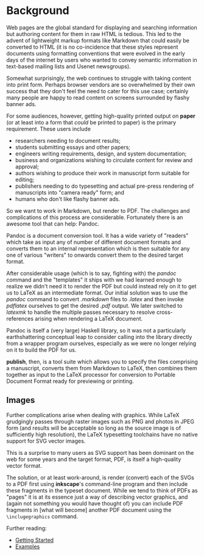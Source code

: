 Background
==========

Web pages are the global standard for displaying and searching information but
authoring content for them in raw HTML is tedious. This led to the advent of
lightweight markup formats like Markdown that could easily be converted to
HTML (it is no co-incidence that these styles represent documents using
formatting conventions that were evolved in the early days of the internet by
users who wanted to convey semantic information in text-based mailing lists
and Usenet newsgroups).

Somewhat surprisingly, the web continues to struggle with taking content into
print form. Perhaps browser vendors are so overwhelmed by their own success
that they don't feel the need to cater for this use case; certainly many
people are happy to read content on screens surrounded by flashy banner ads.

For some audiences, however, getting high-quality printed output on **paper**
(or at least into a form that _could_ be printed to paper) is the primary
requirement. These users include

-   researchers needing to document results;
-   students submitting essays and other papers;
-   engineers writing requirements, design, and system documentation;
-   business and organizations wishing to circulate content for review and
    approval;
-   authors wishing to produce their work in manuscript form suitable for
    editing;
-   publishers needing to do typesetting and actual pre-press rendering of
    manuscripts into "camera ready" form; and
-   humans who don't like flashy banner ads.

So we want to work in Markdown, but render to PDF. The challenges and
complications of this process are considerable. Fortunately there is an
awesome tool that can help: Pandoc.

Pandoc is a document conversion tool. It has a wide variety of "readers" which
take as input any of number of different document formats and converts them to
an internal representation which is then suitable for any one of various
"writers" to onwards convert them to the desired target format.

After considerable usage (which is to say, fighting with) the _pandoc_ command
and the "templates" it ships with we had learned enough to realize we didn't
need it to render the PDF but could instead rely on it to get us to LaTeX as
an intermediate format. Our initial solution was to use the _pandoc_ command
to convert _.markdown_ files to _.latex_ and then invoke _pdflatex_ ourselves
to get the desired _.pdf_ output. We later switched to _latexmk_ to handle the
multiple passes necessary to resolve cross-references arising when rendering a
LaTeX document.

Pandoc is itself a (very large) Haskell library, so it was not a particularly
earthshattering conceptual leap to consider calling into the library directly
from a wrapper program ourselves, especially as we were no longer relying on
it to build the PDF for us.

**publish**, then, is a tool suite which allows you to specify the files
comprising a manuscript, converts them from Markdown to LaTeX, then combines
them together as input to the LaTeX processor for conversion to Portable
Document Format ready for previewing or printing.

Images
------

Further complications arise when dealing with graphics. While LaTeX grudgingly
passes through raster images such as PNG and photos in JPEG form (and results
will be acceptable so long as the source image is of sufficiently high
resolution), the LaTeX typesetting toolchains have no native support for SVG
vector images.

This is a surprise to many users as SVG support has been dominant on the web
for some years and the target format, PDF, is itself a high-quality vector
format.

The solution, or at least work-around, is render (convert) each of the SVGs to
a PDF first using **inkscape**'s command-line program and then include these
fragments in the typeset document. While we tend to think of PDFs as "pages"
it is at its essence just a way of describing vector graphics, and (again not
something you would have thought of) you can include PDF fragments in \[what
will become\] another PDF document using the `\inclugegraphics` command.

Further reading:

-   [Getting Started](Tutorial.markdown)
-   [Examples](Examples.markdown)
